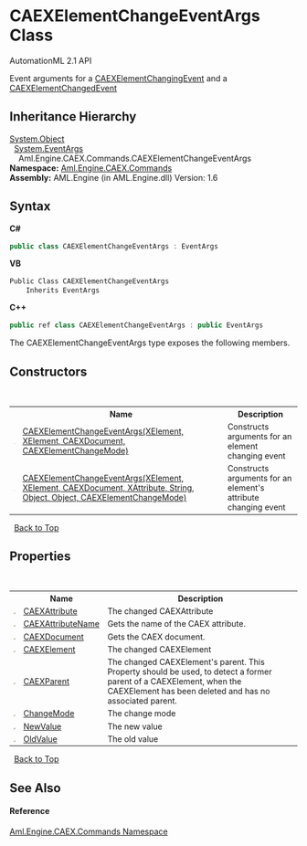 # CAEXElementChangeEventArgs Class
AutomationML 2.1 API 

Event arguments for a <a href="E_Aml_Engine_CAEX_Commands_CaexCommand_CAEXElementChangingEvent">CAEXElementChangingEvent</a> and a <a href="E_Aml_Engine_CAEX_Commands_CaexCommand_CAEXElementChangedEvent">CAEXElementChangedEvent</a>


## Inheritance Hierarchy
<a href="https://docs.microsoft.com/dotnet/api/system.object" target="_parent" rel="noopener noreferrer">System.Object</a><br />&nbsp;&nbsp;<a href="https://docs.microsoft.com/dotnet/api/system.eventargs" target="_parent" rel="noopener noreferrer">System.EventArgs</a><br />&nbsp;&nbsp;&nbsp;&nbsp;Aml.Engine.CAEX.Commands.CAEXElementChangeEventArgs<br />
**Namespace:**&nbsp;<a href="N_Aml_Engine_CAEX_Commands">Aml.Engine.CAEX.Commands</a><br />**Assembly:**&nbsp;AML.Engine (in AML.Engine.dll) Version: 1.6

## Syntax

**C#**<br />
``` C#
public class CAEXElementChangeEventArgs : EventArgs
```

**VB**<br />
``` VB
Public Class CAEXElementChangeEventArgs
	Inherits EventArgs
```

**C++**<br />
``` C++
public ref class CAEXElementChangeEventArgs : public EventArgs
```

The CAEXElementChangeEventArgs type exposes the following members.


## Constructors
&nbsp;<table><tr><th></th><th>Name</th><th>Description</th></tr><tr><td>![Public method](media/pubmethod.gif "Public method")</td><td><a href="M_Aml_Engine_CAEX_Commands_CAEXElementChangeEventArgs__ctor">CAEXElementChangeEventArgs(XElement, XElement, CAEXDocument, CAEXElementChangeMode)</a></td><td>
Constructs arguments for an element changing event</td></tr><tr><td>![Public method](media/pubmethod.gif "Public method")</td><td><a href="M_Aml_Engine_CAEX_Commands_CAEXElementChangeEventArgs__ctor_1">CAEXElementChangeEventArgs(XElement, XElement, CAEXDocument, XAttribute, String, Object, Object, CAEXElementChangeMode)</a></td><td>
Constructs arguments for an element's attribute changing event</td></tr></table>&nbsp;
<a href="#caexelementchangeeventargs-class">Back to Top</a>

## Properties
&nbsp;<table><tr><th></th><th>Name</th><th>Description</th></tr><tr><td>![Public property](media/pubproperty.gif "Public property")</td><td><a href="P_Aml_Engine_CAEX_Commands_CAEXElementChangeEventArgs_CAEXAttribute">CAEXAttribute</a></td><td>
The changed CAEXAttribute</td></tr><tr><td>![Public property](media/pubproperty.gif "Public property")</td><td><a href="P_Aml_Engine_CAEX_Commands_CAEXElementChangeEventArgs_CAEXAttributeName">CAEXAttributeName</a></td><td>
Gets the name of the CAEX attribute.</td></tr><tr><td>![Public property](media/pubproperty.gif "Public property")</td><td><a href="P_Aml_Engine_CAEX_Commands_CAEXElementChangeEventArgs_CAEXDocument">CAEXDocument</a></td><td>
Gets the CAEX document.</td></tr><tr><td>![Public property](media/pubproperty.gif "Public property")</td><td><a href="P_Aml_Engine_CAEX_Commands_CAEXElementChangeEventArgs_CAEXElement">CAEXElement</a></td><td>
The changed CAEXElement</td></tr><tr><td>![Public property](media/pubproperty.gif "Public property")</td><td><a href="P_Aml_Engine_CAEX_Commands_CAEXElementChangeEventArgs_CAEXParent">CAEXParent</a></td><td>
The changed CAEXElement's parent. This Property should be used, to detect a former parent of a CAEXElement, when the CAEXElement has been deleted and has no associated parent.</td></tr><tr><td>![Public property](media/pubproperty.gif "Public property")</td><td><a href="P_Aml_Engine_CAEX_Commands_CAEXElementChangeEventArgs_ChangeMode">ChangeMode</a></td><td>
The change mode</td></tr><tr><td>![Public property](media/pubproperty.gif "Public property")</td><td><a href="P_Aml_Engine_CAEX_Commands_CAEXElementChangeEventArgs_NewValue">NewValue</a></td><td>
The new value</td></tr><tr><td>![Public property](media/pubproperty.gif "Public property")</td><td><a href="P_Aml_Engine_CAEX_Commands_CAEXElementChangeEventArgs_OldValue">OldValue</a></td><td>
The old value</td></tr></table>&nbsp;
<a href="#caexelementchangeeventargs-class">Back to Top</a>

## See Also


#### Reference
<a href="N_Aml_Engine_CAEX_Commands">Aml.Engine.CAEX.Commands Namespace</a><br />